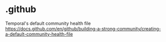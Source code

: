 # .github
Temporal's default community health file https://docs.github.com/en/github/building-a-strong-community/creating-a-default-community-health-file
